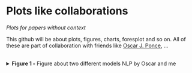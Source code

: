 Plots like collaborations
================

<i>Plots for papers without context</i>

This github will be about plots, figures, charts, foresplot and so on.
All of these are part of collaboration with friends like [Oscar J.
Ponce](https://twitter.com/PonceOJ), …

<br>
<details>
<summary>
<b>Figure 1 -</b> Figure about two different models NLP by Oscar and me
</summary>

<br>

![](Figures/fig-1.svg)<!-- -->

</details>
